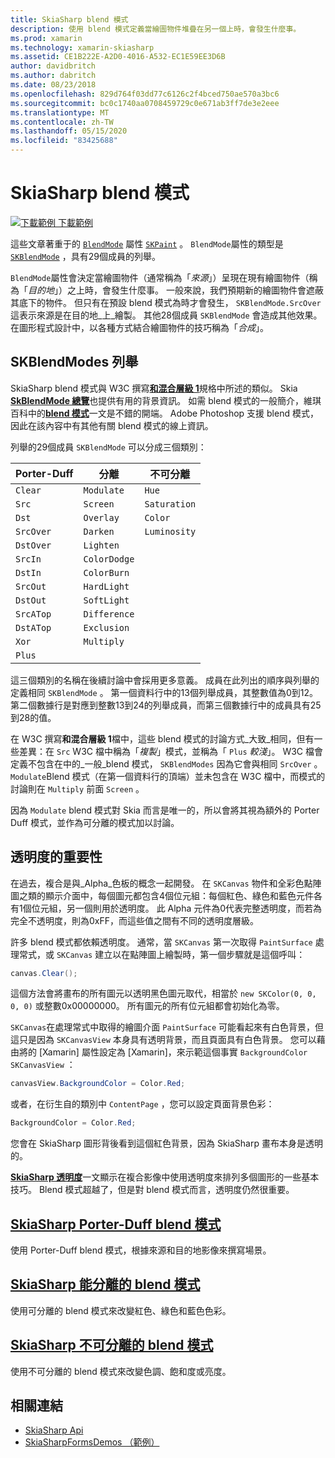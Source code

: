 ```yaml
---
title: SkiaSharp blend 模式
description: 使用 blend 模式定義當繪圖物件堆疊在另一個上時，會發生什麼事。
ms.prod: xamarin
ms.technology: xamarin-skiasharp
ms.assetid: CE1B222E-A2D0-4016-A532-EC1E59EE3D6B
author: davidbritch
ms.author: dabritch
ms.date: 08/23/2018
ms.openlocfilehash: 829d764f03dd77c6126c2f4bced750ae570a3bc6
ms.sourcegitcommit: bc0c1740aa0708459729c0e671ab3ff7de3e2eee
ms.translationtype: MT
ms.contentlocale: zh-TW
ms.lasthandoff: 05/15/2020
ms.locfileid: "83425688"
---
```

# <a name="skiasharp-blend-modes"></a>SkiaSharp blend 模式

[![下載範例 ](~/media/shared/download.png) 下載範例](https://docs.microsoft.com/samples/xamarin/xamarin-forms-samples/skiasharpforms-demos)

這些文章著重于的 [`BlendMode`](xref:SkiaSharp.SKPaint.BlendMode) 屬性 [`SKPaint`](xref:SkiaSharp.SKPaint) 。 `BlendMode`屬性的類型是 [`SKBlendMode`](xref:SkiaSharp.SKBlendMode) ，具有29個成員的列舉。

`BlendMode`屬性會決定當繪圖物件（通常稱為「_來源_」）呈現在現有繪圖物件（稱為「_目的地_」）之上時，會發生什麼事。 一般來說，我們預期新的繪圖物件會遮蔽其底下的物件。 但只有在預設 blend 模式為時才會發生， `SKBlendMode.SrcOver` 這表示來源是在目的地_上_繪製。 其他28個成員 `SKBlendMode` 會造成其他效果。 在圖形程式設計中，以各種方式結合繪圖物件的技巧稱為「_合成_」。

## <a name="the-skblendmodes-enumeration"></a>SKBlendModes 列舉

SkiaSharp blend 模式與 W3C 撰寫[**和混合層級 1**](https://www.w3.org/TR/compositing-1/)規格中所述的類似。 Skia [**SkBlendMode 總覽**](https://skia.org/user/api/SkBlendMode_Overview)也提供有用的背景資訊。 如需 blend 模式的一般簡介，維琪百科中的[**blend 模式**](https://en.wikipedia.org/wiki/Blend_modes)一文是不錯的開端。 Adobe Photoshop 支援 blend 模式，因此在該內容中有其他有關 blend 模式的線上資訊。

列舉的29個成員 `SKBlendMode` 可以分成三個類別：

| Porter-Duff | 分離    | 不可分離 |
| ----------- | ------------ | ------------- |
| `Clear`     | `Modulate`   | `Hue`         |
| `Src`       | `Screen`     | `Saturation`  |
| `Dst`       | `Overlay`    | `Color`       |
| `SrcOver`   | `Darken`     | `Luminosity`  |
| `DstOver`   | `Lighten`    |               |
| `SrcIn`     | `ColorDodge` |               |
| `DstIn`     | `ColorBurn`  |               |
| `SrcOut`    | `HardLight`  |               |
| `DstOut`    | `SoftLight`  |               |
| `SrcATop`   | `Difference` |               |
| `DstATop`   | `Exclusion`  |               |
| `Xor`       | `Multiply`   |               |
| `Plus`      |              |               |

這三個類別的名稱在後續討論中會採用更多意義。 成員在此列出的順序與列舉的定義相同 `SKBlendMode` 。 第一個資料行中的13個列舉成員，其整數值為0到12。 第二個數據行是對應到整數13到24的列舉成員，而第三個數據行中的成員具有25到28的值。

在 W3C 撰寫**和混合層級 1**檔中，這些 blend 模式的討論方式_大致_相同，但有一些差異：在 `Src` W3C 檔中稱為「_複製_」模式，並稱為「 `Plus` _較淺_」。 W3C 檔會定義不包含在中的_一般_blend 模式， `SKBlendModes` 因為它會與相同 `SrcOver` 。 `Modulate`Blend 模式（在第一個資料行的頂端）並未包含在 W3C 檔中，而模式的討論則在 `Multiply` 前面 `Screen` 。

因為 `Modulate` blend 模式對 Skia 而言是唯一的，所以會將其視為額外的 Porter Duff 模式，並作為可分離的模式加以討論。

## <a name="the-importance-of-transparency"></a>透明度的重要性

在過去，複合是與_Alpha_色板的概念一起開發。 在 `SKCanvas` 物件和全彩色點陣圖之類的顯示介面中，每個圖元都包含4個位元組：每個紅色、綠色和藍色元件各有1個位元組，另一個則用於透明度。 此 Alpha 元件為0代表完整透明度，而若為完全不透明度，則為0xFF，而這些值之間有不同的透明度層級。

許多 blend 模式都依賴透明度。 通常，當 `SKCanvas` 第一次取得 `PaintSurface` 處理常式，或 `SKCanvas` 建立以在點陣圖上繪製時，第一個步驟就是這個呼叫：

```csharp
canvas.Clear();
```

這個方法會將畫布的所有圖元以透明黑色圖元取代，相當於 `new SKColor(0, 0, 0, 0)` 或整數0x00000000。 所有圖元的所有位元組都會初始化為零。

`SKCanvas`在處理常式中取得的繪圖介面 `PaintSurface` 可能看起來有白色背景，但這只是因為 `SKCanvasView` 本身具有透明背景，而且頁面具有白色背景。 您可以藉由將的 [Xamarin] 屬性設定為 [Xamarin]，來示範這個事實 `BackgroundColor` `SKCanvasView` ：

```csharp
canvasView.BackgroundColor = Color.Red;
```

或者，在衍生自的類別中 `ContentPage` ，您可以設定頁面背景色彩：

```csharp
BackgroundColor = Color.Red;
```

您會在 SkiaSharp 圖形背後看到這個紅色背景，因為 SkiaSharp 畫布本身是透明的。

[**SkiaSharp 透明度**](../../basics/transparency.md)一文顯示在複合影像中使用透明度來排列多個圖形的一些基本技巧。 Blend 模式超越了，但是對 blend 模式而言，透明度仍然很重要。

## <a name="skiasharp-porter-duff-blend-modes"></a>[SkiaSharp Porter-Duff blend 模式](porter-duff.md)

使用 Porter-Duff blend 模式，根據來源和目的地影像來撰寫場景。

## <a name="skiasharp-separable-blend-modes"></a>[SkiaSharp 能分離的 blend 模式](separable.md)

使用可分離的 blend 模式來改變紅色、綠色和藍色色彩。

## <a name="skiasharp-non-separable-blend-modes"></a>[SkiaSharp 不可分離的 blend 模式](non-separable.md)

使用不可分離的 blend 模式來改變色調、飽和度或亮度。

## <a name="related-links"></a>相關連結

- [SkiaSharp Api](https://docs.microsoft.com/dotnet/api/skiasharp)
- [SkiaSharpFormsDemos （範例）](https://docs.microsoft.com/samples/xamarin/xamarin-forms-samples/skiasharpforms-demos)

